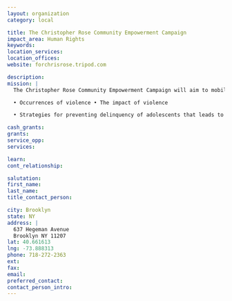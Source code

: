 ```yaml
---
layout: organization
category: local

title: The Christopher Rose Community Empowerment Campaign
impact_area: Human Rights
keywords: 
location_services: 
location_offices: 
website: forchrisrose.tripod.com

description: 
mission: |
  The Christopher Rose Community Empowerment Campaign will aim to mobilize community stakeholders and others for support and involvement in activities to increase community awareness of the following: • The factors that contribute to youth violence

  • Occurrences of violence • The impact of violence

  • Strategies for preventing delinquency of adolescents that leads to youth gang involvement and community violence 

cash_grants: 
grants: 
service_opp: 
services: 

learn: 
cont_relationship: 

salutation: 
first_name: 
last_name: 
title_contact_person: 

city: Brooklyn
state: NY
address: |
  637 Hegeman Avenue     
  Brooklyn NY 11207
lat: 40.661613
lng: -73.888313
phone: 718-272-2363
ext: 
fax: 
email: 
preferred_contact: 
contact_person_intro: 
---
```

